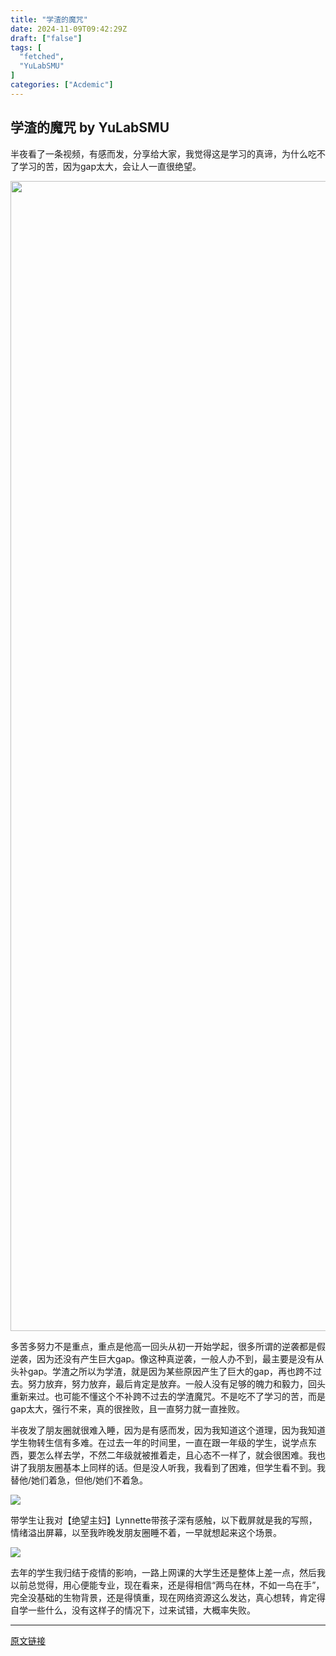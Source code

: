 ```yaml
---
title: "学渣的魔咒"
date: 2024-11-09T09:42:29Z
draft: ["false"]
tags: [
  "fetched",
  "YuLabSMU"
]
categories: ["Acdemic"]
---
```

学渣的魔咒 by YuLabSMU
------
<div><p data-mpa-powered-by="yiban.io">半夜看了一条视频，有感而发，分享给大家，我觉得这是学习的真谛，为什么吃不了学习的苦，因为gap太大，会让人一直很绝望。</p><p><img data-galleryid="" data-imgfileid="100012696" data-ratio="1.7037037037037037" data-s="300,640" data-src="https://mmbiz.qpic.cn/mmbiz_png/MPBFtnFrw4kR7p0See64T9L3a9aRfLHDQoUXawW0x1sMHIARoVdvGXuzGqXrYSNxCkfbD80PLicWBIgKK17bGRw/640?wx_fmt=png&amp;from=appmsg" data-type="png" data-w="1080" height="1840" width="1080" src="https://mmbiz.qpic.cn/mmbiz_png/MPBFtnFrw4kR7p0See64T9L3a9aRfLHDQoUXawW0x1sMHIARoVdvGXuzGqXrYSNxCkfbD80PLicWBIgKK17bGRw/640?wx_fmt=png&amp;from=appmsg"></p><p>多苦多努力不是重点，重点是他高一回头从初一开始学起，很多所谓的逆袭都是假逆袭，因为还没有产生巨大gap。像这种真逆袭，一般人办不到，最主要是没有从头补gap。学渣之所以为学渣，就是因为某些原因产生了巨大的gap，再也跨不过去。努力放弃，努力放弃，最后肯定是放弃。一般人没有足够的魄力和毅力，回头重新来过。也可能不懂这个不补跨不过去的学渣魔咒。不是吃不了学习的苦，而是gap太大，强行不来，真的很挫败，且一直努力就一直挫败。</p><section><mp-common-videosnap data-pluginname="mpvideosnap" data-url="https://findermp.video.qq.com/251/20304/stodownload?encfilekey=rjD5jyTuFrIpZ2ibE8T7YmwgiahniaXswqznichwBC5nvmj6a9Nria6fBEico0kXhL8KfG8icBDGcyH9zicdFnIMSS5MaFjteFc3ltWLreuZNLofVoV65HticfKqXtQ&amp;token=cztXnd9GyrFUpDJL2AGDQMiaoZjVXEzLOsMmwm1a7t6Xmk78ia0ia3XBGUTyGX1QL2k3DzvWMqrbC4rZwka2kC5XPsOj0KlSoYd142YNyibiaiaWmuHDz8Iefou3gnVqxt6Coq&amp;idx=1&amp;dotrans=0&amp;hy=SH&amp;m=&amp;scene=2&amp;uzid=2" data-headimgurl="http://wx.qlogo.cn/finderhead/JCrjicctRMoeZDbd39yJ6lHo8UHBcz1GqutaLMUDctXKCiajPoPQdyn64zTicSJlD6DBIPl5syZZ1U/0" data-username="v2_060000231003b20faec8c7e48b1ecbd6cd07e930b077bdea993d2545635ffaee340f43131097@finder" data-nickname="王老师说孩子教育" data-desc="高考战神王金战用行动证明“学渣”也能成功逆袭 #孩子教育 #家庭教育 @微信时刻 " data-nonceid="12629737721133780857" data-type="video" data-mediatype="undefined" data-authiconurl="" data-from="new" data-width="1080" data-height="1920" data-id="export/UzFfAgtgekIEAQAAAAAAWp80yfsuXQAAAAstQy6ubaLX4KHWvLEZgBPE_qBwYmxpYPqKzNPgMItnRFu9ZM09c3UdzD-ibODf" data-isdisabled="0" data-errortips=""></mp-common-videosnap></section><p>半夜发了朋友圈就很难入睡，因为是有感而发，因为我知道这个道理，因为我知道学生物转生信有多难。<span>在过去一年的时间里，</span><span>一直在跟一年级的学生，说学点东西，要怎么样去学，不然二年级就被推着走，且心态不一样了，就会很困难。我也讲了我朋友圈基本上同样的话。但是没人听我，我看到了困难，但学生看不到。我替他/她们着急，但他/她们不着急。</span></p><p><img data-galleryid="" data-imgfileid="100012697" data-ratio="1.569259962049336" data-s="300,640" data-src="https://mmbiz.qpic.cn/mmbiz_png/MPBFtnFrw4kR7p0See64T9L3a9aRfLHDW0x9BKR8YjsCD4qNxWnVum339AENO4MZlFYURxHMcmKMvorgg4C8RA/640?wx_fmt=png&amp;from=appmsg" data-type="png" data-w="527" src="https://mmbiz.qpic.cn/mmbiz_png/MPBFtnFrw4kR7p0See64T9L3a9aRfLHDW0x9BKR8YjsCD4qNxWnVum339AENO4MZlFYURxHMcmKMvorgg4C8RA/640?wx_fmt=png&amp;from=appmsg"></p><p>带学生让我对【绝望主妇】Lynnette带孩子深有感触，以下截屏就是我的写照，情绪溢出屏幕，以至我昨晚发朋友圈睡不着，一早就想起来这个场景。 </p><p><img data-backh="223" data-backw="400" data-imgfileid="100012698" data-ratio="0.5575" data-s="300,640" data-src="https://mmbiz.qpic.cn/mmbiz_gif/MPBFtnFrw4kR7p0See64T9L3a9aRfLHDT7m0rLxfhbwyqBo13VO8Dn2p36s1jYBqo3HgVgcCj4Sn0CPp4t5C4A/640?wx_fmt=gif&amp;from=appmsg" data-type="gif" data-w="400" src="https://mmbiz.qpic.cn/mmbiz_gif/MPBFtnFrw4kR7p0See64T9L3a9aRfLHDT7m0rLxfhbwyqBo13VO8Dn2p36s1jYBqo3HgVgcCj4Sn0CPp4t5C4A/640?wx_fmt=gif&amp;from=appmsg"></p><p>去年的学生我归结于疫情的影响，一路上网课的大学生还是整体上差一点，然后我以前总觉得，用心便能专业，现在看来，还是得相信“两鸟在林，不如一鸟在手”，完全没基础的生物背景，还是得慎重，现在网络资源这么发达，真心想转，肯定得自学一些什么，没有这样子的情况下，过来试错，大概率失败。</p><p><mp-style-type data-value="3"></mp-style-type></p></div>  
<hr>
<a href="https://mp.weixin.qq.com/s/ySqFIctGTLx7eJi7bI-q-g",target="_blank" rel="noopener noreferrer">原文链接</a>
